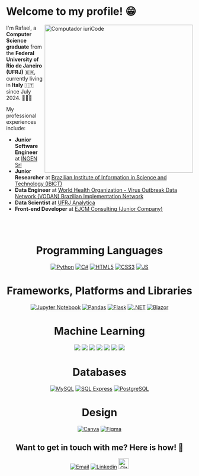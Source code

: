 <h1>Welcome to my profile! 😁</h1>

<img src="https://raw.githubusercontent.com/MicaelliMedeiros/micaellimedeiros/master/image/computer-illustration.png" min-width="400px" max-width="400px" width="400px" align="right" alt="Computador iuriCode">

<p align="left"> 
  I'm Rafael, a <strong>Computer Science graduate</strong> from the <strong>Federal University of Rio de Janeiro (UFRJ)</strong> 🇧🇷, currently living in <strong>Italy</strong> 🇮🇹 since July 2024. 👩🏻‍💻
</p>

<p align="left">
  My professional experiences include:
  <ul>
    <li><strong>Junior Software Engineer</strong> at <a href="https://www.ingensrl.com/it/" target="_blank">INGEN Srl</a> </li>
    <li><strong>Junior Researcher</strong> at <a href="https://www.gov.br/ibict/pt-br" target="_blank">Brazilian Institute of Information in Science and Technology (IBICT)</a></li>
    <li><strong>Data Engineer</strong> at <a href="https://vodanbr.github.io/" target="_blank">World Health Organization - Virus Outbreak Data Network (VODAN) Brazilian Implementation Network</a></li>
    <li><strong>Data Scientist</strong> at <a href="https://analytica.ufrj.br/" target="_blank">UFRJ Analytica</a></li>
    <li><strong>Front-end Developer</strong> at <a href="https://ejcm.com.br/" target="_blank">EJCM Consulting (Junior Company)</a></li>
  </ul>
</p>

<br><br>

<div align="center">
    <h1>Programming Languages</h1>
    <a href="https://www.python.org/" target="_blank"><img alt="Python" src="https://img.shields.io/badge/python%20-%2314354C.svg?&style=for-the-badge&logo=python&logoColor=white" /></a>
    <a href="https://docs.microsoft.com/en-us/dotnet/csharp/" target="_blank"><img alt="C#" src="https://img.shields.io/badge/c%23-%23239120.svg?style=for-the-badge&logo=csharp&logoColor=white" /></a>
    <a href="https://pt.wikipedia.org/wiki/HTML5" target="_blank"><img alt="HTML5" src="https://img.shields.io/badge/html5-%23E34F26.svg?style=for-the-badge&logo=html5&logoColor=white" /></a>
    <a href="https://developer.mozilla.org/pt-BR/docs/Web/CSS" target="_blank"><img alt="CSS3" src="https://img.shields.io/badge/css3-%231572B6.svg?style=for-the-badge&logo=css3&logoColor=white" /></a>
    <a href="https://developer.mozilla.org/pt-BR/docs/Web/JavaScript" target="_blank"><img alt="JS" src="https://img.shields.io/badge/javascript-%23323330.svg?style=for-the-badge&logo=javascript&logoColor=%23F7DF1E)" /></a>
</div>

<div align="center">
    <h1>Frameworks, Platforms and Libraries</h1>
    <a href="https://jupyter.org/" target="_blank"><img alt="Jupyter Notebook" src="https://img.shields.io/badge/jupyter%20-%23F37626.svg?&style=for-the-badge&logo=jupyter&logoColor=white" /></a>
    <a href="https://pandas.pydata.org/" target="_blank"><img alt="Pandas" src="https://img.shields.io/badge/pandas%20-%23150458.svg?&style=for-the-badge&logo=pandas&logoColor=white" /></a>
    <a href="https://flask.palletsprojects.com/" target="_blank"><img alt="Flask" src="https://img.shields.io/badge/flask%20-%23000.svg?&style=for-the-badge&logo=flask&logoColor=white" /></a>
    <a href="https://dotnet.microsoft.com/" target="_blank"><img alt=".NET" src="https://img.shields.io/badge/.NET-512BD4?style=for-the-badge&logo=.net&logoColor=white" /></a>
    <a href="https://dotnet.microsoft.com/en-us/apps/aspnet/web-apps/blazor" target="_blank"><img alt="Blazor" src="https://img.shields.io/badge/blazor-%235C2D91.svg?style=for-the-badge&logo=blazor&logoColor=white" /></a>
</div>

<div align="center">
  <h1>Machine Learning</h1>
  <a href="https://matplotlib.org/" target="_blank"><img src="https://img.shields.io/badge/Matplotlib-%23ffffff.svg?style=for-the-badge&logo=Matplotlib&logoColor=black"></a>
  <a href="https://numpy.org/" target="_blank"><img src="https://img.shields.io/badge/numpy-%23013243.svg?style=for-the-badge&logo=numpy&logoColor=white"></a>
  <a href="https://pandas.pydata.org/" target="_blank"><img src="https://img.shields.io/badge/pandas-%23150458.svg?style=for-the-badge&logo=pandas&logoColor=white"></a>
  <a href="https://pytorch.org/" target="_blank"><img src="https://img.shields.io/badge/PyTorch-%23EE4C2C.svg?style=for-the-badge&logo=PyTorch&logoColor=white"></a>
  <a href="https://scikit-learn.org/" target="_blank"><img src="https://img.shields.io/badge/scikit--learn-%23F7931E.svg?style=for-the-badge&logo=scikit-learn&logoColor=white"></a>
  <a href="https://www.scipy.org/" target="_blank"><img src="https://img.shields.io/badge/SciPy-%230C55A5.svg?style=for-the-badge&logo=scipy&logoColor=white"></a>
  <a href="https://www.tensorflow.org/" target="_blank"><img src="https://img.shields.io/badge/TensorFlow-%23FF6F00.svg?style=for-the-badge&logo=TensorFlow&logoColor=white"></a>
</div>

<div align="center">
  <h1>Databases</h1>
  <a href="https://www.mysql.com/" target="_blank"><img alt="MySQL" src="https://img.shields.io/badge/mysql-%2300f.svg?&style=for-the-badge&logo=mysql&logoColor=white" /></a>
  <a href="https://www.microsoft.com/en-us/sql-server/sql-server-downloads" target="_blank"><img alt="SQL Express" src="https://img.shields.io/badge/Microsoft%20SQL%20Server-CC2927?style=for-the-badge&logo=microsoft%20sql%20server&logoColor=white" /></a>
  <a href="https://www.postgresql.org/" target="_blank"><img alt="PostgreSQL" src="https://img.shields.io/badge/PostgreSQL-336791?style=for-the-badge&logo=postgresql&logoColor=white" /></a>
</div>

<div align="center">
  <h1>Design</h1>
  <a href="https://www.canva.com" target="_blank"><img alt="Canva" src="https://img.shields.io/badge/Canva-%2300C4CC.svg?style=for-the-badge&logo=Canva&logoColor=white"/></a>
  <a href="https://www.figma.com" target="_blank"><img alt="Figma" src="https://img.shields.io/badge/figma-%23F24E1E.svg?style=for-the-badge&logo=figma&logoColor=white" /></a>
</div>

<div align="center">
  <h2>Want to get in touch with me? Here is how! 💌</h2> 

  <a href="mailto:rafaelfernandes@ic.ufrj.br"><img alt="Email" src="https://img.shields.io/badge/Email-D14836?style=for-the-badge&logo=gmail&logoColor=white" /></a>
  <a href="https://www.linkedin.com/in/rafael-da-silva-fernandes-5a880a1b3/?locale=en_US"><img alt="Linkedin" src="https://img.shields.io/badge/linkedin-%230077B5.svg?&style=for-the-badge&logo=linkedin&logoColor=white" /></a>
  <a href="https://github.com/RafaelxFernandes"><img alt="Github" src="https://img.shields.io/github/followers/RafaelxFernandes?label=follow&style=social" height="28" /></a>
</div>
